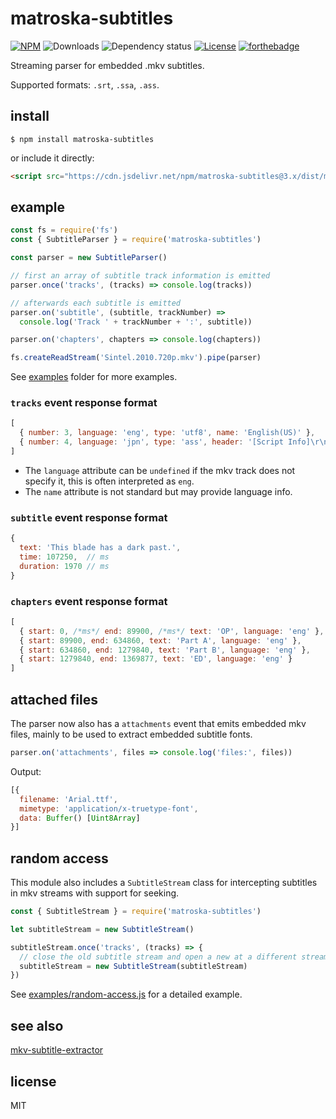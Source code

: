 # matroska-subtitles

[![NPM](https://img.shields.io/npm/v/matroska-subtitles.svg?style=for-the-badge)](https://npm.im/matroska-subtitles)
![Downloads](https://img.shields.io/npm/dt/matroska-subtitles.svg?style=for-the-badge)
![Dependency status](https://img.shields.io/librariesio/release/npm/matroska-subtitles?style=for-the-badge)
[![License](https://img.shields.io/:license-MIT-blue.svg?style=for-the-badge)](https://mvr.mit-license.org)
[![forthebadge](https://forthebadge.com/images/badges/powered-by-coffee.svg)](https://forthebadge.com)

Streaming parser for embedded .mkv subtitles.

Supported formats: `.srt`, `.ssa`, `.ass`.

## install

```shell
$ npm install matroska-subtitles
```

or include it directly:
```html
<script src="https://cdn.jsdelivr.net/npm/matroska-subtitles@3.x/dist/matroska-subtitles.min.js"></script>
```

## example

```js
const fs = require('fs')
const { SubtitleParser } = require('matroska-subtitles')

const parser = new SubtitleParser()

// first an array of subtitle track information is emitted
parser.once('tracks', (tracks) => console.log(tracks))

// afterwards each subtitle is emitted
parser.on('subtitle', (subtitle, trackNumber) =>
  console.log('Track ' + trackNumber + ':', subtitle))

parser.on('chapters', chapters => console.log(chapters))

fs.createReadStream('Sintel.2010.720p.mkv').pipe(parser)
```

See [examples](https://github.com/mathiasvr/matroska-subtitles/tree/master/examples) folder for more examples.

### `tracks` event response format

```js
[
  { number: 3, language: 'eng', type: 'utf8', name: 'English(US)' },
  { number: 4, language: 'jpn', type: 'ass', header: '[Script Info]\r\n...' }
]
```

- The `language` attribute can be `undefined` if the mkv track does not specify it, this is often interpreted as `eng`.
- The `name` attribute is not standard but may provide language info.

### `subtitle` event response format

```js
{
  text: 'This blade has a dark past.',
  time: 107250,  // ms
  duration: 1970 // ms
}
```

### `chapters` event response format

```js
[
  { start: 0, /*ms*/ end: 89900, /*ms*/ text: 'OP', language: 'eng' },
  { start: 89900, end: 634860, text: 'Part A', language: 'eng' },
  { start: 634860, end: 1279840, text: 'Part B', language: 'eng' },
  { start: 1279840, end: 1369877, text: 'ED', language: 'eng' }
]
```

## attached files
The parser now also has a `attachments` event that emits embedded mkv files, mainly to be used to extract embedded subtitle fonts.

```js
parser.on('attachments', files => console.log('files:', files))
```

Output:
```js
[{
  filename: 'Arial.ttf',
  mimetype: 'application/x-truetype-font',
  data: Buffer() [Uint8Array]
}]
```

## random access
This module also includes a `SubtitleStream` class for intercepting subtitles
in mkv streams with support for seeking.

```js
const { SubtitleStream } = require('matroska-subtitles')

let subtitleStream = new SubtitleStream()

subtitleStream.once('tracks', (tracks) => {
  // close the old subtitle stream and open a new at a different stream offset
  subtitleStream = new SubtitleStream(subtitleStream)
})
```

See [examples/random-access.js](examples/random-access.js) for a detailed example.

## see also 

[mkv-subtitle-extractor](https://npm.im/mkv-subtitle-extractor)

## license

MIT
